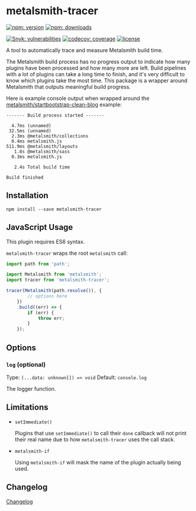 # metalsmith-tracer

[![npm: version](https://img.shields.io/npm/v/metalsmith-tracer?color=%23cc3534&label=version&logo=npm&logoColor=white)](https://www.npmjs.com/package/metalsmith-tracer)
[![npm: downloads](https://img.shields.io/npm/dw/metalsmith-tracer?color=%23cc3534&logo=npm&logoColor=white)](https://www.npmjs.com/package/metalsmith-tracer)

[![Snyk: vulnerabilities](https://snyk.io/test/npm/metalsmith-tracer/badge.svg)](https://snyk.io/test/npm/metalsmith-tracer)
[![codecov: coverage](https://img.shields.io/codecov/c/github/emmercm/metalsmith-plugins?flag=metalsmith-tracer&logo=codecov&logoColor=white)](https://codecov.io/gh/emmercm/metalsmith-tracer)
[![license](https://img.shields.io/github/license/emmercm/metalsmith-plugins?color=blue)](https://github.com/emmercm/metalsmith-plugins/blob/main/LICENSE)

A tool to automatically trace and measure Metalsmith build time.

The Metalsmith build process has no progress output to indicate how many plugins have been processed and how many more are left. Build pipelines with a lot of plugins can take a long time to finish, and it's very difficult to know which plugins take the most time. This package is a wrapper around Metalsmith that outputs meaningful build progress.

Here is example console output when wrapped around the [metalsmith/startbootstrap-clean-blog](https://github.com/metalsmith/startbootstrap-clean-blog) example:

```text
------- Build process started -------

  4.7ms (unnamed)
 32.5ms (unnamed)
  2.3ms @metalsmith/collections
  0.4ms metalsmith.js
511.9ms @metalsmith/layouts
   1.8s @metalsmith/sass
  0.3ms metalsmith.js

   2.4s Total build time

Build finished
```

## Installation

```shell
npm install --save metalsmith-tracer
```

## JavaScript Usage

This plugin requires ES6 syntax.

`metalsmith-tracer` wraps the root `metalsmith` call:

```javascript
import path from 'path';

import Metalsmith from 'metalsmith';
import tracer from 'metalsmith-tracer';

tracer(Metalsmith(path.resolve()), {
        // options here
    })
    .build((err) => {
        if (err) {
            throw err;
        }
    });
```

## Options

### `log` (optional)

Type: `(...data: unknown[]) => void` Default: `console.log`

The logger function.

## Limitations

- `setImmediate()`

  Plugins that use `setImmediate()` to call their `done` callback will not print their real name due to how `metalsmith-tracer` uses the call stack.

- `metalsmith-if`

  Using `metalsmith-if` will mask the name of the plugin actually being used.

## Changelog

[Changelog](./CHANGELOG.md)
